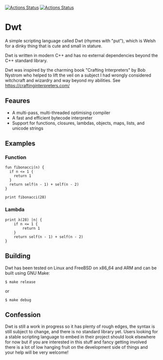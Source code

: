 [![Actions Status](https://github.com/dwtlang/dwt/workflows/performance/badge.svg)](https://github.com/dwtlang/dwt/actions) [![Actions Status](https://github.com/dwtlang/dwt/workflows/compact/badge.svg)](https://github.com/dwtlang/dwt/actions)

# Dwt
A simple scripting language called Dwt (rhymes with "put"), which is Welsh for a dinky thing that is cute and small in stature.

Dwt is written in modern C++ and has no external dependencies beyond the C++ standard library.

Dwt was inspired by the charming book "Crafting Interpreters" by Bob Nystrom who helped to lift the veil on a subject I had wrongly considered witchcraft and wizardry and way beyond my abilities. See https://craftinginterpreters.com/ 

## Feaures
* A multi-pass, multi-threaded optimising compiler
* A fast and efficient bytecode interpreter 
* Support for functions, closures, lambdas, objects, maps, lists, and unicode strings 

## Examples
### Function
```
fun fibonacci(n) {
  if n <= 1 {
    return 1
  }
  return self(n - 1) + self(n - 2)
}

print fibonacci(28)
```
### Lambda
```
print λ(28) |n| {
    if n <= 1 {
        return 1
    }
    return self(n - 1) + self(n - 2)
}
```
## Building
Dwt has been tested on Linux and FreeBSD on x86_64 and ARM and can be built using GNU Make:

```
$ make release
```
or
```
$ make debug
```
## Confession
Dwt is still a work in progress so it has plenty of rough edges, the syntax is still subject to change, and there is no standard library yet. Users looking for a stable scripting language to embed in their project should look elsewhere for now but if you are interested in this stuff and fancy getting involved there is a lot of low hanging fruit on the development side of things and your help will be very welcome! 
